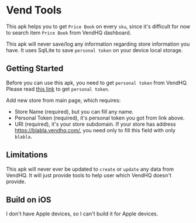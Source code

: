 # Vend Tools
This apk helps you to get `Price Book` on every `sku`, since it's difficult for now to search item `Price Book` from VendHQ dashboard.

This apk will never save/log any information regarding store information you have. It uses SqlLite to save `personal token` on your device local storage.

## Getting Started

Before you can use this apk, you need to get `personal token` from VendHQ. Please read [this link](https://docs.vendhq.com/reference/introduction/authorization#personal-tokens) to get `personal token`.

Add new store from main page, which requires:
* Store Name (required), but you can fill any name.
* Personal Token (required), it's personal token you got from link above.
* URI (required), it's your store subdomain. If your store has address https://blabla.vendhq.com/, you need only to fill this field with only `blabla`.

## Limitations
This apk will never ever be updated to `create` or `update` any data from VendHQ. It will just provide tools to help user which VendHQ doesn't provide.

## Build on iOS
I don't have Apple devices, so I can't build it for Apple devices.